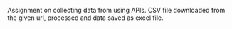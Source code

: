Assignment on collecting data from using APIs. CSV file downloaded from the given url, processed and data saved as excel file.
